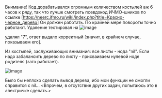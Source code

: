 Внимание! Код дорабатывался огромным количеством костылей аж 6 часов к ряду, так что лучше смотреть псевдокод ИЧМО-шников по ссылке [https://neerc.ifmo.ru/wiki/index.php?title=Красно-черное_дерево]
Он должен работать. По крайней мере повороты точно работают. Удаление тестировал на ![image](https://user-images.githubusercontent.com/60184559/230697417-95a94b5d-ec97-479d-801b-72df8bfdeeb3.png)

удалял "7", ответ выдало корректный [значит, в крайнем случае, показываем его].

Из костылей, заслуживающих внимания: все листы - нода "nil". Если надо забалансить дерево по листу - присваиваем нулевой ноде родителя (зато работает).

 ![image](https://user-images.githubusercontent.com/60184559/230697501-dec68d67-ccd9-4cdd-ba4b-21840f724af1.png)

Было бы неплохо сделать вывод дерева, ибо мои функции не смогли справится с nil... <Впрочем, в отсутствие других задач, попытаюсь это в электричке сделать.>
